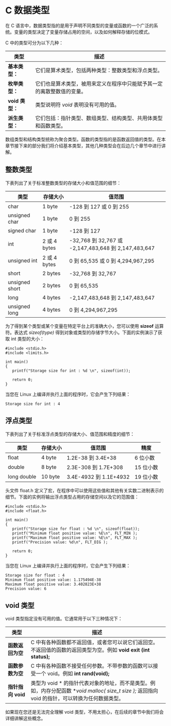 
# C 数据类型

在 C 语言中，数据类型指的是用于声明不同类型的变量或函数的一个广泛的系统。变量的类型决定了变量存储占用的空间，以及如何解释存储的位模式。

C 中的类型可分为以下几种：

| 类型 | 描述 |
| --- | --- |
| **基本类型：** | 它们是算术类型，包括两种类型：整数类型和浮点类型。 |
| **枚举类型：** | 它们也是算术类型，被用来定义在程序中只能赋予其一定的离散整数值的变量。 |
| **void 类型：** | 类型说明符 _void_ 表明没有可用的值。 |
| **派生类型：** | 它们包括：指针类型、数组类型、结构类型、共用体类型和函数类型。 |

数组类型和结构类型统称为聚合类型。函数的类型指的是函数返回值的类型。在本章节接下来的部分我们将介绍基本类型，其他几种类型会在后边几个章节中进行讲解。

## 整数类型

下表列出了关于标准整数类型的存储大小和值范围的细节：

| 类型 | 存储大小 | 值范围 |
| --- | --- | --- |
| char | 1 byte | -128 到 127 或 0 到 255 |
| unsigned char | 1 byte | 0 到 255 |
| signed char | 1 byte | -128 到 127 |
| int | 2 或 4 bytes | -32,768 到 32,767 或 -2,147,483,648 到 2,147,483,647 |
| unsigned int | 2 或 4 bytes | 0 到 65,535 或 0 到 4,294,967,295 |
| short | 2 bytes | -32,768 到 32,767 |
| unsigned short | 2 bytes | 0 到 65,535 |
| long | 4 bytes | -2,147,483,648 到 2,147,483,647 |
| unsigned long | 4 bytes | 0 到 4,294,967,295 |

为了得到某个类型或某个变量在特定平台上的准确大小，您可以使用 **sizeof** 运算符。表达式 _sizeof(type)_ 得到对象或类型的存储字节大小。下面的实例演示了获取 int 类型的大小：

```
#include <stdio.h>
#include <limits.h>

int main()
{
   printf("Storage size for int : %d \n", sizeof(int));

   return 0;
}

```

当您在 Linux 上编译并执行上面的程序时，它会产生下列结果：

```
Storage size for int : 4

```

## 浮点类型

下表列出了关于标准浮点类型的存储大小、值范围和精度的细节：

| 类型 | 存储大小 | 值范围 | 精度 |
| --- | --- | --- | --- |
| float | 4 byte | 1.2E-38 到 3.4E+38 | 6 位小数 |
| double | 8 byte | 2.3E-308 到 1.7E+308 | 15 位小数 |
| long double | 10 byte | 3.4E-4932 到 1.1E+4932 | 19 位小数 |

头文件 float.h 定义了宏，在程序中可以使用这些值和其他有关实数二进制表示的细节。下面的实例将输出浮点类型占用的存储空间以及它的范围值：

```
#include <stdio.h>
#include <float.h>

int main()
{
   printf("Storage size for float : %d \n", sizeof(float));
   printf("Minimum float positive value: %E\n", FLT_MIN );
   printf("Maximum float positive value: %E\n", FLT_MAX );
   printf("Precision value: %d\n", FLT_DIG );

   return 0;
}

```

当您在 Linux 上编译并执行上面的程序时，它会产生下列结果：

```
Storage size for float : 4
Minimum float positive value: 1.175494E-38
Maximum float positive value: 3.402823E+38
Precision value: 6

```

## void 类型

void 类型指定没有可用的值。它通常用于以下三种情况下：

| 类型 | 描述 |
| --- | --- |
| **函数返回为空** | C 中有各种函数都不返回值，或者您可以说它们返回空。不返回值的函数的返回类型为空。例如 **void exit (int status);** |
| **函数参数为空** | C 中有各种函数不接受任何参数。不带参数的函数可以接受一个 void。例如 **int rand(void);** |
| **指针指向 void** | 类型为 void * 的指针代表对象的地址，而不是类型。例如，内存分配函数 **void *malloc( size_t size );** 返回指向 void 的指针，可以转换为任何数据类型。 |

如果现在您还是无法完全理解 void 类型，不用太担心，在后续的章节中我们将会详细讲解这些概念。


